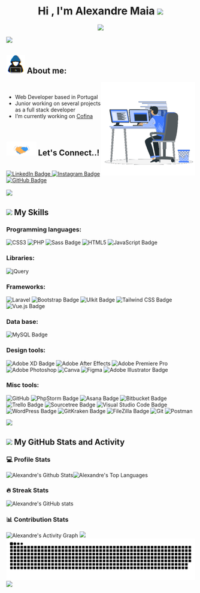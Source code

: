 <h1 align="center"><b>Hi , I'm Alexandre Maia </b><img src="https://media.giphy.com/media/hvRJCLFzcasrR4ia7z/giphy.gif" width="35"></h1>

<p align="center">
  <a href="https://github.com/DenverCoder1/readme-typing-svg"><img src="https://readme-typing-svg.herokuapp.com?font=Time+New+Roman&color=cyan&size=25&center=true&vCenter=true&width=600&height=100&lines=Hello+world!+I'am+Alexandre+Maia;An+Web+developer+based+in+Portugal,;currently+working+on+Cofina!;"></a>
</p>


<img src="https://user-images.githubusercontent.com/73097560/115834477-dbab4500-a447-11eb-908a-139a6edaec5c.gif">

## <picture><img src = "https://github.com/0xAbdulKhalid/0xAbdulKhalid/raw/main/assets/mdImages/about_me.gif" width = 50px></picture> About me:
<picture> <img align="right" src="https://github.com/0xAbdulKhalid/0xAbdulKhalid/raw/main/assets/mdImages/Right_Side.gif" width = 250px></picture>

<br>

- Web Developer based in Portugal
- Junior working on several projects as a full stack developer
- I’m currently working on <a href="http://www.cofina.pt/">Cofina</a>

<br>

## <img src="https://github.com/0xAbdulKhalid/0xAbdulKhalid/raw/main/assets/mdImages/handshake.gif" width ="80"> <b> Let's Connect..!</b>

<br>

<a href="https://www.linkedin.com/in/alexandre-maia05/">
 <img src="https://img.shields.io/badge/LinkedIn-0A66C2?logo=linkedin&logoColor=fff&style=for-the-badge" alt="LinkedIn Badge">
</a>
<a href="https://www.instagram.com/alex_maia05/">
 <img src="https://img.shields.io/badge/Instagram-E4405F?logo=instagram&logoColor=fff&style=for-the-badge" alt="Instagram Badge">
</a>
<a href="https://github.com/alex-maia">
  <img src="https://img.shields.io/badge/GitHub-181717?logo=github&logoColor=fff&style=for-the-badge" alt="GitHub Badge">
</a>
<br><br>

<img src="https://user-images.githubusercontent.com/73097560/115834477-dbab4500-a447-11eb-908a-139a6edaec5c.gif">

## <img src="https://media2.giphy.com/media/QssGEmpkyEOhBCb7e1/giphy.gif?cid=ecf05e47a0n3gi1bfqntqmob8g9aid1oyj2wr3ds3mg700bl&rid=giphy.gif" width ="25"> My Skills
### Programming languages:
![CSS3](https://img.shields.io/badge/css3-%231572B6.svg?style=for-the-badge&logo=css3&logoColor=white)
![PHP](https://img.shields.io/badge/php-%23777BB4.svg?style=for-the-badge&logo=php&logoColor=white)
![Sass Badge](https://img.shields.io/badge/Sass-C69?logo=sass&logoColor=fff&style=for-the-badge)
![HTML5](https://img.shields.io/badge/html5-%23E34F26.svg?style=for-the-badge&logo=html5&logoColor=white)
![JavaScript Badge](https://img.shields.io/badge/JavaScript-F7DF1E?logo=javascript&logoColor=000&style=for-the-badge)
### Libraries:
![jQuery](https://img.shields.io/badge/jquery-%230769AD.svg?style=for-the-badge&logo=jquery&logoColor=white)
### Frameworks:
![Laravel](https://img.shields.io/badge/laravel-%23FF2D20.svg?style=for-the-badge&logo=laravel&logoColor=white)
![Bootstrap Badge](https://img.shields.io/badge/Bootstrap-7952B3?logo=bootstrap&logoColor=fff&style=for-the-badge)
![UIkit Badge](https://img.shields.io/badge/UIkit-2396F3?logo=uikit&logoColor=fff&style=for-the-badge)
![Tailwind CSS Badge](https://img.shields.io/badge/Tailwind%20CSS-06B6D4?logo=tailwindcss&logoColor=fff&style=for-the-badge)
![Vue.js Badge](https://img.shields.io/badge/Vue.js-4FC08D?logo=vuedotjs&logoColor=fff&style=for-the-badge)
### Data base:
![MySQL Badge](https://img.shields.io/badge/MySQL-4479A1?logo=mysql&logoColor=fff&style=for-the-badge)
### Design tools:
![Adobe XD Badge](https://img.shields.io/badge/Adobe%20XD-FF61F6?logo=adobexd&logoColor=fff&style=for-the-badge)
![Adobe After Effects](https://img.shields.io/badge/Adobe%20After%20Effects-9999FF.svg?style=for-the-badge&logo=Adobe%20After%20Effects&logoColor=white)
![Adobe Premiere Pro](https://img.shields.io/badge/Adobe%20Premiere%20Pro-9999FF.svg?style=for-the-badge&logo=Adobe%20Premiere%20Pro&logoColor=white)
![Adobe Photoshop](https://img.shields.io/badge/adobe%20photoshop-%2331A8FF.svg?style=for-the-badge&logo=adobe%20photoshop&logoColor=white)
![Canva](https://img.shields.io/badge/Canva-%2300C4CC.svg?style=for-the-badge&logo=Canva&logoColor=white)
![Figma](https://img.shields.io/badge/figma-%23F24E1E.svg?style=for-the-badge&logo=figma&logoColor=white)
![Adobe Illustrator Badge](https://img.shields.io/badge/Adobe%20Illustrator-FF9A00?logo=adobeillustrator&logoColor=fff&style=for-the-badge)
### Misc tools:
![GitHub](https://img.shields.io/badge/github-%23121011.svg?style=for-the-badge&logo=github&logoColor=white)
![PhpStorm Badge](https://img.shields.io/badge/PhpStorm-000?logo=phpstorm&logoColor=fff&style=for-the-badge)
![Asana Badge](https://img.shields.io/badge/Asana-273347?logo=asana&logoColor=fff&style=for-the-badge)
![Bitbucket Badge](https://img.shields.io/badge/Bitbucket-0052CC?logo=bitbucket&logoColor=fff&style=for-the-badge)
![Trello Badge](https://img.shields.io/badge/Trello-0052CC?logo=trello&logoColor=fff&style=for-the-badge)
![Sourcetree Badge](https://img.shields.io/badge/Sourcetree-0052CC?logo=sourcetree&logoColor=fff&style=for-the-badge)
![Visual Studio Code Badge](https://img.shields.io/badge/Visual%20Studio%20Code-007ACC?logo=visualstudiocode&logoColor=fff&style=for-the-badge)
![WordPress Badge](https://img.shields.io/badge/WordPress-21759B?logo=wordpress&logoColor=fff&style=for-the-badge)
![GitKraken Badge](https://img.shields.io/badge/GitKraken-179287?logo=gitkraken&logoColor=fff&style=for-the-badge)
![FileZilla Badge](https://img.shields.io/badge/FileZilla-BF0000?logo=filezilla&logoColor=fff&style=for-the-badge)
![Git](https://img.shields.io/badge/git-%23F05033.svg?style=for-the-badge&logo=git&logoColor=white)
![Postman](https://img.shields.io/badge/Postman-FF6C37?style=for-the-badge&logo=postman&logoColor=white)

<img src="https://user-images.githubusercontent.com/73097560/115834477-dbab4500-a447-11eb-908a-139a6edaec5c.gif">

## <img src="https://media.giphy.com/media/iY8CRBdQXODJSCERIr/giphy.gif" width="35"> My GitHub Stats and Activity
### 💻 Profile Stats
<img alt="Alexandre's Github Stats" src="https://github-readme-stats.vercel.app/api/?username=alex-maia&show_icons=true&include_all_commits=true&count_private=true&theme=react&hide_border=true&bg_color=1F222E&title_color=F85D7F&icon_color=F8D866" height="192px"/><img alt="Alexandre's Top Languages" src="https://github-readme-stats.vercel.app/api/top-langs/?username=alex-maia&langs_count=8&layout=compact&theme=react&hide_border=true&bg_color=1F222E&title_color=F85D7F&icon_color=F8D866" height="192px"/>


### 🔥 Streak Stats

![Alexandre's GitHub stats](https://github-readme-streak-stats.herokuapp.com/?user=alex-maia&theme=tokyonight)

### 📊 Contribution Stats

<img alt="Alexandre's Activity Graph" src="https://github-readme-activity-graph.cyclic.app/graph/?username=alex-maia&bg_color=1F222E&color=F8D866&line=F85D7F&point=FFFFFF&hide_border=true" />

<img src="https://user-images.githubusercontent.com/73097560/115834477-dbab4500-a447-11eb-908a-139a6edaec5c.gif">

<div align="center">
  <a href="https://1999azzar.github.io/1999AZZAR/">
  <img  src="https://github.com/1999AZZAR/1999AZZAR/blob/main/resources/img/grid-snake.svg"
       alt="snake" /></a>
</div>

<img src="https://user-images.githubusercontent.com/73097560/115834477-dbab4500-a447-11eb-908a-139a6edaec5c.gif">
